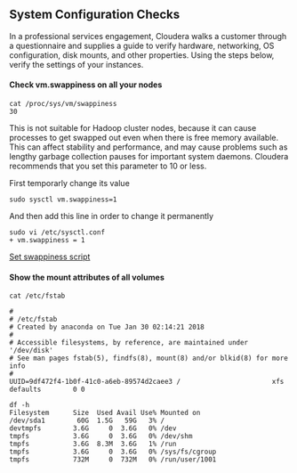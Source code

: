 ## System Configuration Checks
In a professional services engagement, Cloudera walks a customer through a questionnaire and supplies a guide to verify hardware, networking, OS configuration, disk mounts, and other properties.
Using the steps below, verify the settings of your instances.

#### Check vm.swappiness on all your nodes
```
cat /proc/sys/vm/swappiness
30
```
This is not suitable for Hadoop cluster nodes, because it can cause processes to get swapped out even when there is free memory available. This can affect stability and performance, and may cause problems such as lengthy garbage collection pauses for important system daemons. Cloudera recommends that you set this parameter to 10 or less.

First temporarly change its value
```
sudo sysctl vm.swappiness=1
```
And then add this line in order to change it permanently
```
sudo vi /etc/sysctl.conf
+ vm.swappiness = 1
```
[Set swappiness script](https://github.com/AleNegrini/Cloudera-Unix-CheatSheet/blob/master/scripts/set_swappiness_to_one.sh)

#### Show the mount attributes of all volumes
```
cat /etc/fstab

#
# /etc/fstab
# Created by anaconda on Tue Jan 30 02:14:21 2018
#
# Accessible filesystems, by reference, are maintained under '/dev/disk'
# See man pages fstab(5), findfs(8), mount(8) and/or blkid(8) for more info
#
UUID=9df472f4-1b0f-41c0-a6eb-89574d2caee3 /                       xfs     defaults        0 0
```
```
df -h
Filesystem      Size  Used Avail Use% Mounted on
/dev/sda1        60G  1.5G   59G   3% /
devtmpfs        3.6G     0  3.6G   0% /dev
tmpfs           3.6G     0  3.6G   0% /dev/shm
tmpfs           3.6G  8.3M  3.6G   1% /run
tmpfs           3.6G     0  3.6G   0% /sys/fs/cgroup
tmpfs           732M     0  732M   0% /run/user/1001
```

